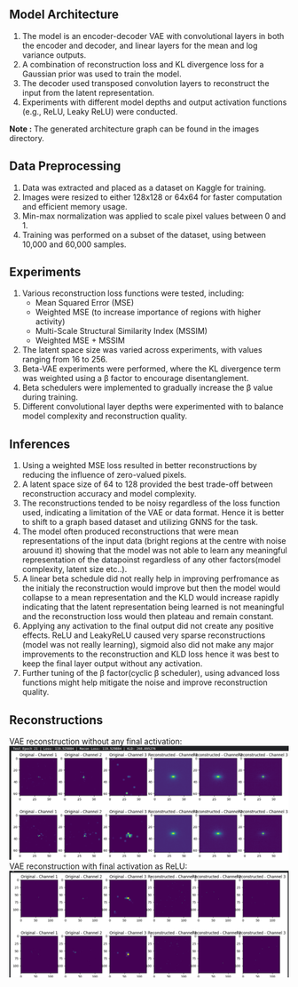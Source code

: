 ## Model Architecture

1. The model is an encoder-decoder VAE with convolutional layers in both the encoder and decoder, and linear layers for the mean and log variance outputs.
2. A combination of reconstruction loss and KL divergence loss for a Gaussian prior was used to train the model.
3. The decoder used transposed convolution layers to reconstruct the input from the latent representation.
4. Experiments with different model depths and output activation functions (e.g., ReLU, Leaky ReLU) were conducted.

**Note :** The generated architecture graph can be found in the images directory. 

## Data Preprocessing

1. Data was extracted and placed as a dataset on Kaggle for training.
2. Images were resized to either 128x128 or 64x64 for faster computation and efficient memory usage.
3. Min-max normalization was applied to scale pixel values between 0 and 1.
4. Training was performed on a subset of the dataset, using between 10,000 and 60,000 samples.

## Experiments

1. Various reconstruction loss functions were tested, including:
    - Mean Squared Error (MSE)
    - Weighted MSE (to increase importance of regions with higher activity)
    - Multi-Scale Structural Similarity Index (MSSIM)
    - Weighted MSE + MSSIM
2. The latent space size was varied across experiments, with values ranging from 16 to 256.
3. Beta-VAE experiments were performed, where the KL divergence term was weighted using a β factor to encourage disentanglement.
4. Beta schedulers were implemented to gradually increase the β value during training.
5. Different convolutional layer depths were experimented with to balance model complexity and reconstruction quality.

## Inferences

1. Using a weighted MSE loss resulted in better reconstructions by reducing the influence of zero-valued pixels.
2. A latent space size of 64 to 128 provided the best trade-off between reconstruction accuracy and model complexity.
3. The reconstructions tended to be noisy regardless of the loss function used, indicating a limitation of the VAE or data format. Hence it is better to shift to a graph based dataset and utilizing GNNS for the task.
4. The model often produced reconstructions that were mean representations of the input data (bright regions at the centre with noise arouund it) showing that the model was not able to learn any meaningful representation of the datapoinst regardless of any other factors(model complexity, latent size etc..).
5. A linear beta schedule did not really help in improving perfromance as the initialy the reconstruction would improve but then the model would collapse to a mean representation and the KLD would increase rapidly indicating that the latent representation being learned is not meaningful and the reconstruction loss would then plateau and remain constant.
6. Applying any activation to the final output did not create any positive effects. ReLU and LeakyReLU caused very sparse reconstructions (model was not really learning), sigmoid also did not make any major improvements to the reconstruction and KLD loss hence it was best to keep the final layer output without any activation. 
7. Further tuning of the β factor(cyclic β scheduler), using advanced loss functions might help mitigate the noise and improve reconstruction quality.

## Reconstructions
VAE reconstruction without any final activation: 
![VAE without any final activation](./images/recon1.png)
VAE reconstruction with final activation as ReLU: 
![VAE with final activation as ReLU](./images/recon2.png)


